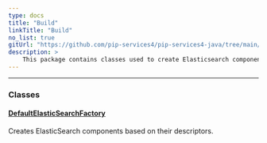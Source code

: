 ```yaml
---
type: docs
title: "Build"
linkTitle: "Build"
no_list: true
gitUrl: "https://github.com/pip-services4/pip-services4-java/tree/main/pip-services4-elasticsearch-java"
description: >
    This package contains classes used to create Elasticsearch components.
---
```

---
<div class="module-body"> 

### Classes

#### [DefaultElasticSearchFactory](default_elasticsearch_factory)
Creates ElasticSearch components based on their descriptors.


</div>


